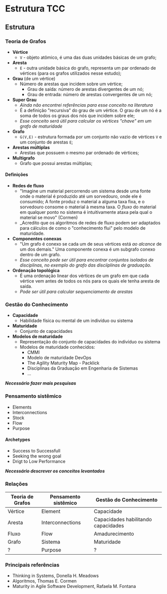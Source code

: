 # Estrutura TCC

## Estrutura 

### Teoria de Grafos
- **Vértice** 
  - `V` - objeto atômico, é uma das duas unidades básicas de um grafo;
- **Aresta**
  - `E` - outra unidade básica do grafo, representa um par ordenado de vértices (para os grafos utilizados nesse estudo);
- **Grau** (de um vértice)
  - Número de arestas que incidem sobre um vértice;
    - Grau de saída: número de arestas divergentes de um nó;
    - Grau de entrada: número de arestas convergentes de um nó;
- **Super Grau**
  - _Ainda não encontrei referências para esse conceito na literatura_
  - É a definição "recursiva" do grau de um vértice. O grau de um nó é a soma de todos os graus dos nós que incidem sobre ele;
  - _Esse conceito será útil para calcular os vértices "chave" em um grafo de maturidade_
- **Grafo**
  - `G(V,E)` - estrutura formada por um conjunto não vazio de vértices `V` e um conjunto de arestas `E`;
- **Arestas múltiplas**
  - Arestas que possuem o mesmo par ordenado de vértices;
- **Multigrafo**
  - Grafo que possui arestas múltiplas;

#### Definições
  - **Redes de fluxo**
    - "Imagine um material percorrendo um sistema desde uma fonte onde o material é produzido até um sorvedouro, onde ele é consumido; A fonte produz o material a alguma taxa fixa, e o sorvedouro consome o material à mesma taxa. O _fluxo_ do material em qualquer ponto no sistema é intuitivamente ataxa pela qual o material se movo" (Cormen)
    - _Acredito que os algoritmos de redes de fluxo podem ser adaptados para cálculos de como o "conhecimento flui" pelo modelo de maturidade.
  - **Componentes conexas**
    - "Um grafo é conexo se cada um de seus vértices está _ao alcance_ de um dos demais." Uma componente conexa é um subgrafo conexo dentro de um grafo.
    - _Esse conceito pode ser útil para encontrar conjuntos isolados de disciplinas, no exemplo do grafo das disciiplinas de graduação._
  - **Ordenação topológica**
    - É uma ordenação linear dos vértices de um grafo em que cada vértice vem antes de todos os nós para os quais ele tenha aresta de saída.
    - _Pode ser útil para calcular sequenciamento de arestas_

### Gestão do Conhecimento
- **Capacidade**
  - Habilidade física ou mental de um indivíduo ou sistema
- **Maturidade**
  - Conjunto de capacidades
- **Modelos de maturidade**
  - Representação do conjunto de capacidades do indivíduo ou sistema
  - Modelos de maturidade conhecidos:
    - CMMI
    - Modelo de maturidade DevOps
    - The Agility Maturity Map - Packlick
    - Disciplinas da Graduação em Engenharia de Sistemas
    - ...

**_Necessário fazer mais pesquisas_**

### Pensamento sistêmico
  
- Elements
- Interconnections
- Stock
- Flow
- Purpose

#### Archetypes
  - Success to Successfull
  - Seeking the wrong goal
  - Drigt to Low Performance

**_Necessário descrever os conceitos levantados_**

### Relações

| Teoria de Grafos | Pensamento sistêmico | Gestão do Conhecimento              |
|------------------|----------------------|-------------------------------------|
| Vértice          | Element              | Capacidade                          |
| Aresta           | Interconnections     | Capacidades habilitando capacidades |
| Fluxo            | Flow                 | Amadurecimento                      |
| Grafo            | Sistema              | Maturidade                          |
| ?                | Purpose              | ?                                   |


### Principais referências
- Thinking in Systems, Donella H. Meadows
- Algoritmos, Thomas E. Cormen
- Maturity in Agile Software Development, Rafaela M. Fontana